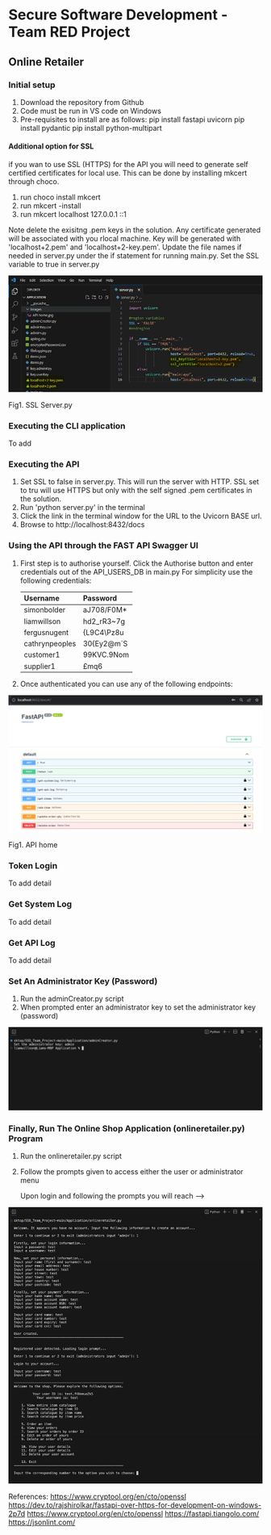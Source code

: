 # Secure Software Development - Team RED Project
## Online Retailer

### Initial setup
1. Download the repository from Github
2. Code must be run in VS code on Windows
3. Pre-requisites to install are as follows:
    pip install fastapi uvicorn
    pip install pydantic
    pip install python-multipart

#### Additional option for SSL
if you wan to use SSL (HTTPS) for the API you will need to generate self certified certificates for local use.
This can be done by installing mkcert through choco.
1. run choco install mkcert
2. run mkcert -install
3. run mkcert localhost 127.0.0.1 ::1

Note delete the exisitng .pem keys in the solution. Any certificate generated will be associated with you rlocal machine. Key will be generated with 'localhost+2.pem' and 'localhost+2-key.pem'.
Update the file names if needed in server.py under the if statement for running main.py. Set the SSL variable to true in server.py

![Resources/files](Images/SSL_serverpy.jpg)

Fig1. SSL Server.py


### Executing the CLI application
To add

### Executing the API
1. Set SSL to false in server.py. This will run the server with HTTP. SSL set to tru will use HTTPS but only with the self signed .pem certificates in the solution.
2. Run 'python server.py' in the terminal
3. Click the link in the terminal window for the URL to the Uvicorn BASE url.
4. Browse to http://localhost:8432/docs

### Using the API through the FAST API Swagger UI
1. First step is to authorise yourself. Click the Authorise button and enter credentials out of the API_USERS_DB in main.py
    For simplicity use the following credentials:

    | Username          | Password      |
    | -------------     | ------------- |
    | simonbolder       | aJ708/F0M*    |
    | liamwillson       | hd2_rR3~7g    |
    | fergusnugent      | {L9C4\Pz8u    |
    | cathrynpeoples    | 30{Ey2@m`S    |
    | customer1         | 99KVC.9Nom    |
    | supplier1         | £mq6|Xd08v    |

2. Once authenticated you can use any of the following endpoints:

![Resources/files](Images/API_home.jpg)

Fig1. API home

### Token Login
To add detail

### Get System Log
To add detail

### Get API Log
To add detail

### Set An Administrator Key (Password)
1. Run the adminCreator.py script
2. When prompted enter an administrator key to set the administrator key (password)

![Resources/files](Images/setAdmin.jpg)


### Finally, Run The Online Shop Application (onlineretailer.py) Program
1. Run the onlineretailer.py script
2. Follow the prompts given to access either the user or administrator menu

   Upon login and following the prompts you will reach -->

![Resources/files](Images/onlineretailer.jpg)


References:
https://www.cryptool.org/en/cto/openssl
https://dev.to/rajshirolkar/fastapi-over-https-for-development-on-windows-2p7d
https://www.cryptool.org/en/cto/openssl
https://fastapi.tiangolo.com/
https://jsonlint.com/
